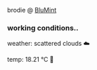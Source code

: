 brodie @ [BluMint](https://www.linkedin.com/company/blumint-io/)

<!--weather_start-->
### working conditions..

weather: scattered clouds ☁️

temp: 18.21 °C 👕

<!--weather_end-->
